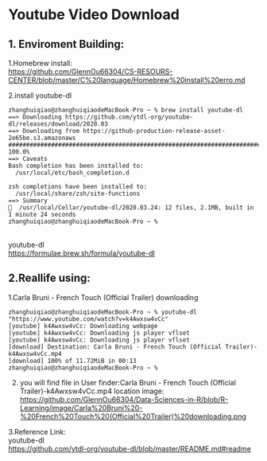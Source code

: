 # Youtube Video Download
## 1. Enviroment Building:
1.Homebrew install:
<br>https://github.com/GlennOu66304/CS-RESOURS-CENTER/blob/master/C%20language/Homebrew%20install%20erro.md

2.install youtube-dl
```
zhanghuiqiao@zhanghuiqiaodeMacBook-Pro ~ % brew install youtube-dl
==> Downloading https://github.com/ytdl-org/youtube-dl/releases/download/2020.03
==> Downloading from https://github-production-release-asset-2e65be.s3.amazonaws
######################################################################## 100.0%
==> Caveats
Bash completion has been installed to:
  /usr/local/etc/bash_completion.d

zsh completions have been installed to:
  /usr/local/share/zsh/site-functions
==> Summary
🍺  /usr/local/Cellar/youtube-dl/2020.03.24: 12 files, 2.1MB, built in 1 minute 24 seconds
zhanghuiqiao@zhanghuiqiaodeMacBook-Pro ~ % 
```
<br>youtube-dl
<br>https://formulae.brew.sh/formula/youtube-dl

## 2.Reallife using:
1.Carla Bruni - French Touch (Official Trailer) downloading
```
zhanghuiqiao@zhanghuiqiaodeMacBook-Pro ~ % youtube-dl "https://www.youtube.com/watch?v=k4Awxsw4vCc"
[youtube] k4Awxsw4vCc: Downloading webpage
[youtube] k4Awxsw4vCc: Downloading js player vflset
[youtube] k4Awxsw4vCc: Downloading js player vflset
[download] Destination: Carla Bruni - French Touch (Official Trailer)-k4Awxsw4vCc.mp4
[download] 100% of 11.72MiB in 00:13
zhanghuiqiao@zhanghuiqiaodeMacBook-Pro ~ % 
```
2. you will find file in User finder:Carla Bruni - French Touch (Official Trailer)-k4Awxsw4vCc.mp4
location image:
<br>https://github.com/GlennOu66304/Data-Sciences-in-R/blob/R-Learning/image/Carla%20Bruni%20-%20French%20Touch%20(Official%20Trailer)%20downloading.png

3.Reference Link:
<br>youtube-dl
<br>https://github.com/ytdl-org/youtube-dl/blob/master/README.md#readme
